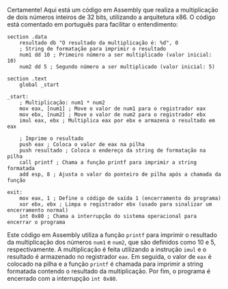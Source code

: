 Certamente! Aqui está um código em Assembly que realiza a multiplicação de dois números inteiros de 32 bits, utilizando a arquitetura x86. O código está comentado em português para facilitar o entendimento:

```assembly
section .data
    resultado db "O resultado da multiplicação é: %d", 0
    ; String de formatação para imprimir o resultado
    num1 dd 10 ; Primeiro número a ser multiplicado (valor inicial: 10)
    num2 dd 5 ; Segundo número a ser multiplicado (valor inicial: 5)

section .text
    global _start

_start:
    ; Multiplicação: num1 * num2
    mov eax, [num1] ; Move o valor de num1 para o registrador eax
    mov ebx, [num2] ; Move o valor de num2 para o registrador ebx
    imul eax, ebx ; Multiplica eax por ebx e armazena o resultado em eax

    ; Imprime o resultado
    push eax ; Coloca o valor de eax na pilha
    push resultado ; Coloca o endereço da string de formatação na pilha
    call printf ; Chama a função printf para imprimir a string formatada
    add esp, 8 ; Ajusta o valor do ponteiro de pilha após a chamada da função

exit:
    mov eax, 1 ; Define o código de saída 1 (encerramento do programa)
    xor ebx, ebx ; Limpa o registrador ebx (usado para sinalizar um encerramento normal)
    int 0x80 ; Chama a interrupção do sistema operacional para encerrar o programa
```

Este código em Assembly utiliza a função `printf` para imprimir o resultado da multiplicação dos números `num1` e `num2`, que são definidos como 10 e 5, respectivamente. A multiplicação é feita utilizando a instrução `imul` e o resultado é armazenado no registrador `eax`. Em seguida, o valor de `eax` é colocado na pilha e a função `printf` é chamada para imprimir a string formatada contendo o resultado da multiplicação. Por fim, o programa é encerrado com a interrupção `int 0x80`.